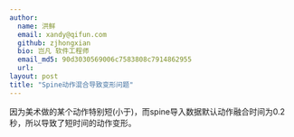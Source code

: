 ```yaml
---
author:
  name: 洪鲜
  email: xandy@qifun.com
  github: zjhongxian
  bio: 岂凡 软件工程师
  email_md5: 90d3030569006c7583808c7914862955
  url: 
layout: post
title: "Spine动作混合导致变形问题"
---
```


因为美术做的某个动作特别短(小于)，而spine导入数据默认动作融合时间为0.2秒，所以导致了短时间的动作变形。
